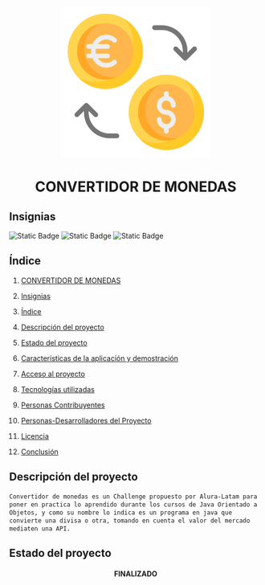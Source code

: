 <p align="center">
<img src="./img/intercambio.png"
 width="300">
</p>

<h1 align="center" id="convertidor">CONVERTIDOR DE MONEDAS </h1>

## Insignias

![Static Badge](https://img.shields.io/badge/STATUS-TERMINADO-green)
![Static Badge](https://img.shields.io/badge/LENGUAJE-JAVA-orange)
![Static Badge](https://img.shields.io/badge/PROYECTO-Alura_Latam-blue)

## Índice

1. [CONVERTIDOR DE MONEDAS](#convertidor)

2. [Insignias](#insignias)

3. [Índice](#índice)

4. [Descripción del proyecto](#descripción-del-proyecto)

5. [Estado del proyecto](#Estado-del-proyecto)

6. [Características de la aplicación y demostración](#Características-de-la-aplicación-y-demostración)

7. [Acceso al proyecto](#acceso-proyecto)

8. [Tecnologías utilizadas](#tecnologías-utilizadas)

9. [Personas Contribuyentes](#personas-contribuyentes)

10. [Personas-Desarrolladores del Proyecto](#personas-desarrolladores)

11. [Licencia](#licencia)

12. [Conclusión](#conclusión)

## Descripción del proyecto

    Convertidor de monedas es un Challenge propuesto por Alura-Latam para poner en practica lo aprendido durante los cursos de Java Orientado a Objetos, y como su nombre lo indica es un programa en java que convierte una divisa o otra, tomando en cuenta el valor del mercado mediaten una API.

## Estado del proyecto

<h4 align="center">
FINALIZADO
</h4>
